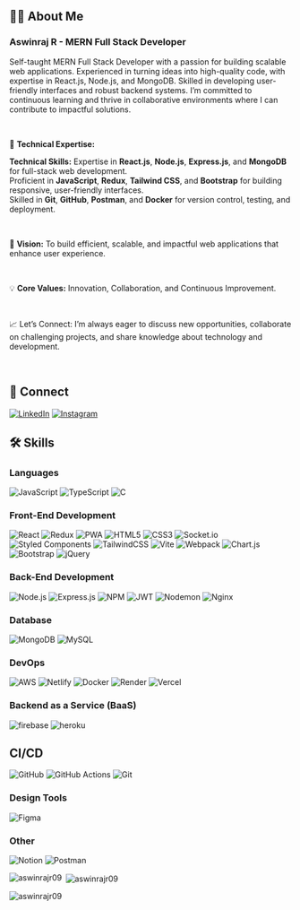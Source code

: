 <h2>👨‍💻 About Me</h2>

<h3><strong>Aswinraj R - MERN Full Stack Developer</strong></h3>

<p>
Self-taught MERN Full Stack Developer with a passion for building scalable web applications. Experienced in turning ideas into
high-quality code, with expertise in React.js, Node.js, and MongoDB. Skilled in developing user-friendly interfaces and robust
backend systems. I’m committed to continuous learning and thrive in collaborative environments where I can contribute to
impactful solutions.
</p>

<br>

<p>🔹 <strong>Technical Expertise:</strong></p>

<p><strong>Technical Skills:</strong> 
Expertise in <strong>React.js</strong>, <strong>Node.js</strong>, <strong>Express.js</strong>, and <strong>MongoDB</strong> for full-stack web development.<br>
Proficient in <strong>JavaScript</strong>, <strong>Redux</strong>, <strong>Tailwind CSS</strong>, and <strong>Bootstrap</strong> for building responsive, user-friendly interfaces.<br>
Skilled in <strong>Git</strong>, <strong>GitHub</strong>, <strong>Postman</strong>, and <strong>Docker</strong> for version control, testing, and deployment.
</p>

<br>

<p>🚀 <strong>Vision:</strong> To build efficient, scalable, and impactful web applications that enhance user experience.</p>

<br>

<p>💡 <strong>Core Values:</strong> Innovation, Collaboration, and Continuous Improvement.</p>

<br>

<p>📈 Let’s Connect: I’m always eager to discuss new opportunities, collaborate on challenging projects, and share knowledge about technology and development.</p>

<br>

## 🔗 Connect



[![LinkedIn](https://img.shields.io/badge/LinkedIn-%230077B5.svg?logo=linkedin&logoColor=white)](https://www.linkedin.com/in/aswinrajr07/ ) [![Instagram](https://img.shields.io/badge/Instagram-%23E4405F.svg?logo=Instagram&logoColor=white)](https://www.instagram.com/_aswin__.raj_?igsh=Z3Z2YjY1MjlrcDM5)



## 🛠️ Skills

### Languages

![JavaScript](https://img.shields.io/badge/javascript-%23323330.svg?style=for-the-badge&logo=javascript&logoColor=%23F7DF1E)  ![TypeScript](https://img.shields.io/badge/typescript-%23007ACC.svg?style=for-the-badge&logo=typescript&logoColor=white) ![C](https://img.shields.io/badge/c-%2300599C.svg?style=for-the-badge&logo=c&logoColor=white)

### Front-End Development


![React](https://img.shields.io/badge/react-%2320232a.svg?style=for-the-badge&logo=react&logoColor=%2361DAFB)
![Redux](https://img.shields.io/badge/redux-%23593d88.svg?style=for-the-badge&logo=redux&logoColor=white)
![PWA](https://img.shields.io/badge/Progressive_Web_App-4285F4?style=for-the-badge&logo=googlechrome&logoColor=white)
![HTML5](https://img.shields.io/badge/HTML5-E34F26?style=for-the-badge&logo=html5&logoColor=white)
![CSS3](https://img.shields.io/badge/CSS3-1572B6?style=for-the-badge&logo=css3&logoColor=white)
![Socket.io](https://img.shields.io/badge/Socket.io-black?style=for-the-badge&logo=socket.io&badgeColor=010101)
![Styled Components](https://img.shields.io/badge/styled--components-DB7093?style=for-the-badge&logo=styled-components&logoColor=white)
![TailwindCSS](https://img.shields.io/badge/tailwindcss-%2338B2AC.svg?style=for-the-badge&logo=tailwind-css&logoColor=white)
![Vite](https://img.shields.io/badge/vite-%23646CFF.svg?style=for-the-badge&logo=vite&logoColor=white)
![Webpack](https://img.shields.io/badge/webpack-%238DD6F9.svg?style=for-the-badge&logo=webpack&logoColor=black)
![Chart.js](https://img.shields.io/badge/chart.js-F5788D.svg?style=for-the-badge&logo=chart.js&logoColor=white)
![Bootstrap](https://img.shields.io/badge/bootstrap-%238511FA.svg?style=for-the-badge&logo=bootstrap&logoColor=white)
![jQuery](https://img.shields.io/badge/jquery-%230769AD.svg?style=for-the-badge&logo=jquery&logoColor=white)



### Back-End Development

![Node.js](https://img.shields.io/badge/Node.js-43853D?style=for-the-badge&logo=node.js&logoColor=white)
![Express.js](https://img.shields.io/badge/Express.js-%23404d59.svg?style=for-the-badge&logo=express&logoColor=white)
![NPM](https://img.shields.io/badge/NPM-%23CB3837.svg?style=for-the-badge&logo=npm&logoColor=white)  ![JWT](https://img.shields.io/badge/JWT-black?style=for-the-badge&logo=JSON%20web%20tokens) ![Nodemon](https://img.shields.io/badge/NODEMON-%23323330.svg?style=for-the-badge&logo=nodemon&logoColor=%BBDEAD) ![Nginx](https://img.shields.io/badge/Nginx-009900?style=for-the-badge&logo=nginx&logoColor=white)





### Database
 ![MongoDB](https://img.shields.io/badge/MongoDB-%234ea94b.svg?style=for-the-badge&logo=mongodb&logoColor=white) ![MySQL](https://img.shields.io/badge/mysql-%2300000f.svg?style=for-the-badge&logo=mysql&logoColor=white)

### DevOps

![AWS](https://img.shields.io/badge/AWS-%23FF9900.svg?style=for-the-badge&logo=amazon-aws&logoColor=white) ![Netlify](https://img.shields.io/badge/netlify-%23000000.svg?style=for-the-badge&logo=netlify&logoColor=#00C7B7)  ![Docker](https://img.shields.io/badge/docker-%230db7ed.svg?style=for-the-badge&logo=docker&logoColor=white)  ![Render](https://img.shields.io/badge/Render-%46E3B7.svg?style=for-the-badge&logo=render&logoColor=white) ![Vercel](https://img.shields.io/badge/vercel-%23000000.svg?style=for-the-badge&logo=vercel&logoColor=white) 

### Backend as a Service (BaaS)

![firebase](https://img.shields.io/badge/Firebase-ffaa00?style=for-the-badge&logo=Firebase&logoColor=white)
![heroku](https://img.shields.io/badge/Heroku-430098?style=for-the-badge&logo=heroku&logoColor=white)

## CI/CD
![GitHub](https://img.shields.io/badge/github-%23121011.svg?style=for-the-badge&logo=github&logoColor=white)  ![GitHub Actions](https://img.shields.io/badge/github%20actions-%232671E5.svg?style=for-the-badge&logo=githubactions&logoColor=white) ![Git](https://img.shields.io/badge/git-%23F05033.svg?style=for-the-badge&logo=git&logoColor=white)

### Design Tools
 ![Figma](https://img.shields.io/badge/figma-%23F24E1E.svg?style=for-the-badge&logo=figma&logoColor=white)


### Other

![Notion](https://img.shields.io/badge/Notion-%23000000.svg?style=for-the-badge&logo=notion&logoColor=white) ![Postman](https://img.shields.io/badge/Postman-FF6C37?style=for-the-badge&logo=postman&logoColor=white)


<p><img align="left" src="https://github-readme-stats.vercel.app/api/top-langs?username=aswinrajr09&show_icons=true&locale=en&layout=compact" alt="aswinrajr09" /></p>

<p>&nbsp;<img align="center" src="https://github-readme-stats.vercel.app/api?username=aswinrajr09&show_icons=true&locale=en" alt="aswinrajr09" /></p>

<p><img align="center" src="https://github-readme-streak-stats.herokuapp.com/?user=aswinrajr09&" alt="aswinrajr09" /></p>

